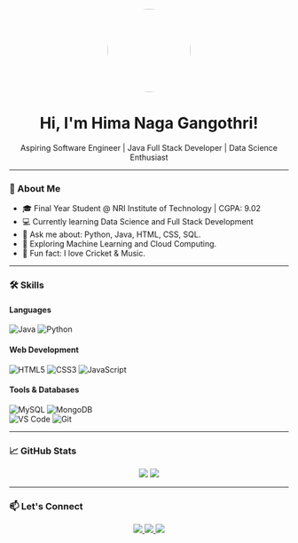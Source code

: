<!-- Profile Header -->
<p align="center">
  <img src="https://avatars.githubusercontent.com/u/166723270?v=4" width="150" height="150" style="border-radius: 50%" />
</p>

<h1 align="center">Hi, I'm Hima Naga Gangothri!</h1>

<p align="center">
  Aspiring Software Engineer | Java Full Stack Developer | Data Science Enthusiast  
</p>

---

### 🌟 About Me

- 🎓 Final Year Student @ NRI Institute of Technology | CGPA: 9.02  
- 💻 Currently learning Data Science and Full Stack Development
- 📌 Ask me about: Python, Java, HTML, CSS, SQL.
- 🌱 Exploring Machine Learning and Cloud Computing.
- 🎨 Fun fact: I love Cricket & Music.

---

### 🛠 Skills

#### Languages
![Java](https://img.shields.io/badge/-Java-blue?style=flat&logo=java) 
![Python](https://img.shields.io/badge/-Python-3776AB?style=flat&logo=python)

#### Web Development
![HTML5](https://img.shields.io/badge/-HTML5-E34F26?style=flat&logo=html5) 
![CSS3](https://img.shields.io/badge/-CSS3-1572B6?style=flat&logo=css3) 
![JavaScript](https://img.shields.io/badge/-JavaScript-F7DF1E?style=flat&logo=javascript)

#### Tools & Databases
![MySQL](https://img.shields.io/badge/-MySQL-4479A1?style=flat&logo=mysql) 
![MongoDB](https://img.shields.io/badge/-MongoDB-47A248?style=flat&logo=mongodb)  
![VS Code](https://img.shields.io/badge/-VS%20Code-007ACC?style=flat&logo=visual-studio-code) 
![Git](https://img.shields.io/badge/-Git-F05032?style=flat&logo=git)

---

### 📈 GitHub Stats

<p align="center">
  <img src="https://github-readme-stats.vercel.app/api?username=Gangothri-1221&show_icons=true&theme=radical" />
  <img src="https://github-readme-stats.vercel.app/api/top-langs/?username=Gangothri-1221&layout=compact&theme=radical" />
</p>

---

### 📫 Let's Connect

<p align="center">

  <a href="https://www.linkedin.com/in/gangothri-goddati-2003g/" target="_blank">
    <img src="https://img.shields.io/badge/LinkedIn-Gangothri-blue?style=for-the-badge&logo=linkedin" />
  </a>

  <a href="https://github.com/Gangothri-1221" target="_blank">
    <img src="https://img.shields.io/badge/GitHub-Gangothri--1221-black?style=for-the-badge&logo=github" />
  </a>

  <a href="mailto:goddatigangothri12@gmail.com" target="_blank">
    <img src="https://img.shields.io/badge/Gmail-goddatigangothri12@gmail.com-D14836?style=for-the-badge&logo=gmail&logoColor=white" />
  </a>

</p>
